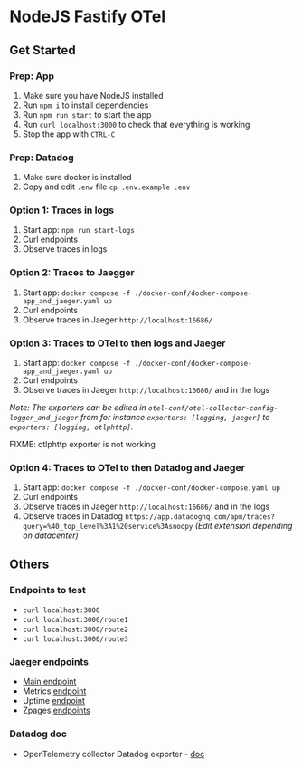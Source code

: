 # NodeJS Fastify OTel

## Get Started

### Prep: App

1. Make sure you have NodeJS installed
1. Run `npm i` to install dependencies
1. Run `npm run start` to start the app
  1. Run `curl localhost:3000` to check that everything is working
  1. Stop the app with `CTRL-C`

### Prep: Datadog

1. Make sure docker is installed
1. Copy and edit `.env` file `cp .env.example .env`

### Option 1: Traces in logs

1. Start app: `npm run start-logs`
1. Curl endpoints
1. Observe traces in logs

### Option 2: Traces to Jaegger

1. Start app: `docker compose -f ./docker-conf/docker-compose-app_and_jaeger.yaml up`
1. Curl endpoints
1. Observe traces in Jaeger `http://localhost:16686/`

### Option 3: Traces to OTel to then logs and Jaeger

1. Start app: `docker compose -f ./docker-conf/docker-compose-app_and_jaeger.yaml up`
1. Curl endpoints
1. Observe traces in Jaeger `http://localhost:16686/` and in the logs

*Note: The exporters can be edited in `otel-conf/otel-collector-config-logger_and_jaeger` from for instance `exporters: [logging, jaeger]` to `exporters: [logging, otlphttp]`.*

FIXME: otlphttp exporter is not working

### Option 4: Traces to OTel to then Datadog and Jaeger

1. Start app: `docker compose -f ./docker-conf/docker-compose.yaml up`
1. Curl endpoints
1. Observe traces in Jaeger `http://localhost:16686/` and in the logs
1. Observe traces in Datadog `https://app.datadoghq.com/apm/traces?query=%40_top_level%3A1%20service%3Asnoopy` *(Edit extension depending on datacenter)*

## Others

### Endpoints to test

- `curl localhost:3000`
- `curl localhost:3000/route1`
- `curl localhost:3000/route2`
- `curl localhost:3000/route3`

### Jaeger endpoints

- [Main endpoint](http://localhost:16686/)
- Metrics [endpoint](http://localhost:8888/metrics)
- Uptime [endpoint](http://localhost:13133/)
- Zpages [endpoints](https://github.com/open-telemetry/opentelemetry-collector/blob/main/extension/zpagesextension/README.md)

### Datadog doc

- OpenTelemetry collector Datadog exporter - [doc](https://docs.datadoghq.com/tracing/trace_collection/open_standards/otel_collector_datadog_exporter/#configuring-the-datadog-exporter)

